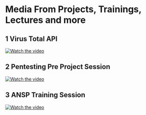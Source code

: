 # Media From Projects, Trainings, Lectures and more

## 1 Virus Total API 
[![Watch the video](https://img.youtube.com/vi/hxm0k6o5SHo/maxresdefault.jpg)](https://www.youtube.com/watch?v=hxm0k6o5SHo)

## 2 Pentesting Pre Project Session
[![Watch the video](https://img.youtube.com/vi/4vsrLXn6ZC8/maxresdefault.jpg)](https://www.youtube.com/watch?v=4vsrLXn6ZC8)

## 3 ANSP Training Session
[![Watch the video](https://img.youtube.com/vi/i-N7XK0mXlE/maxresdefault.jpg)](https://www.youtube.com/watch?v=i-N7XK0mXlE)
